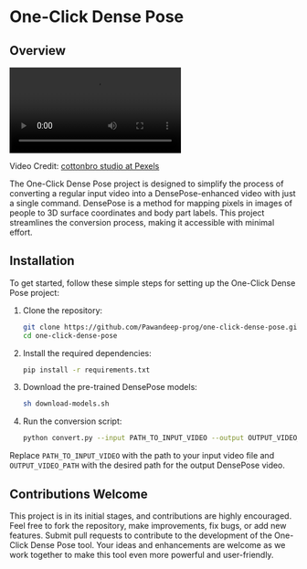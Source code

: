 # One-Click Dense Pose

## Overview

![Input Video](https://github.com/Pawandeep-prog/one-click-dense-pose/blob/main/assets/video.mp4)

Video Credit: [cottonbro studio at Pexels](https://www.pexels.com/video/hip-hop-dancing-2795746/)

The One-Click Dense Pose project is designed to simplify the process of converting a regular input video into a DensePose-enhanced video with just a single command. DensePose is a method for mapping pixels in images of people to 3D surface coordinates and body part labels. This project streamlines the conversion process, making it accessible with minimal effort.

## Installation

To get started, follow these simple steps for setting up the One-Click Dense Pose project:

1. Clone the repository:

   ```bash
   git clone https://github.com/Pawandeep-prog/one-click-dense-pose.git
   cd one-click-dense-pose
   ```

2. Install the required dependencies:

   ```bash
   pip install -r requirements.txt
   ```

3. Download the pre-trained DensePose models:

   ```bash
   sh download-models.sh
   ```

4. Run the conversion script:

   ```bash
   python convert.py --input PATH_TO_INPUT_VIDEO --output OUTPUT_VIDEO_PATH
   ```

Replace `PATH_TO_INPUT_VIDEO` with the path to your input video file and `OUTPUT_VIDEO_PATH` with the desired path for the output DensePose video.

## Contributions Welcome

This project is in its initial stages, and contributions are highly encouraged. Feel free to fork the repository, make improvements, fix bugs, or add new features. Submit pull requests to contribute to the development of the One-Click Dense Pose tool. Your ideas and enhancements are welcome as we work together to make this tool even more powerful and user-friendly.

